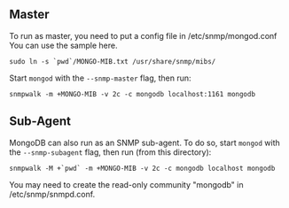 
Master
------

To run as master, you need to put a config file in /etc/snmp/mongod.conf
You can use the sample here.

    sudo ln -s `pwd`/MONGO-MIB.txt /usr/share/snmp/mibs/

Start `mongod` with the `--snmp-master` flag, then run:

    snmpwalk -m +MONGO-MIB -v 2c -c mongodb localhost:1161 mongodb


Sub-Agent
---------

MongoDB can also run as an SNMP sub-agent. To do so, start `mongod` with the
`--snmp-subagent` flag, then run (from this directory):

    snmpwalk -M +`pwd` -m +MONGO-MIB -v 2c -c mongodb localhost mongodb

You may need to create the read-only community "mongodb" in
/etc/snmp/snmpd.conf.
